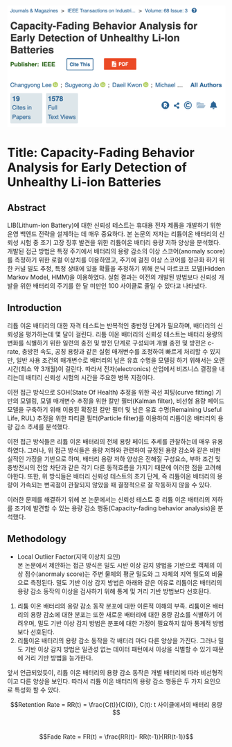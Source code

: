 ![Figure. 1](./img/paper_01_title.png)
# Title: Capacity-Fading Behavior Analysis for Early Detection of Unhealthy Li-ion Batteries<br>

## Abstract
LIB(Lithum-ion Battery)에 대한 신뢰성 테스트는 휴대용 전자 제품을 개발하기 위한 운영 백엔드 전략을 설계하는 데 매우 중요하다.
본 논문의 저자는 리튬이온 배터리의 신뢰성 시험 중 조기 고장 징후 발견을 위한 리튬이온 배터리 용량 저하 양상을 분석했다.
개발된 접근 방법은 특정 주기에서 배터리의 용량 감소의 이상 스코어(anomaly score)를 측정하기 위한 로컬 이상치를 이용하였고, 주기에 걸친 이상 스코어를 정규화 하기 위한 커널 밀도 추정, 특정 상태에 있을 확률을 추정하기 위해 은닉 마르코프 모델(Hidden Markov Model, HMM)을 이용하였다.
실험 결과는 이전의 개발된 방법보다 신뢰성 개발을 위한 배터리의 주기를 한 달 미만인 100 사이클로 줄일 수 있다고 나타냈다.

## Introduction
리튬 이온 배터리의 대한 자격 테스트는 반복적인 충반정 단계가 필요하며, 배터리의 신뢰성을 평가하는데 몇 달이 걸린다. 리튬 이온 배터리의 신뢰성 테스트는 배터리 용량의 변화를 식별하기 위한 일련의 충전 및 방전 단계로 구성되며 개별 충전 및 방전은 c-rate, 충방전 속도, 공칭 용량과 같은  실험 매개변수를 조정하여 빠르게 처리할 수 있지만, 일반 사용 조건의 매개변수로 배터리의 남은 유효 수명을 모델링 하기 위해서는 오랜 시간(최소 약 3개월)이 걸린다.
따라서 전자(electronics) 산업에서 비즈니스 결정을 내리는데 배터리 신뢰성 시험의 시간을 주요한 병목 지점이다.

이전 접근 방식으로 SOH(State Of Health) 추정을 위한 곡선 피팅(curve fitting) 기반의 모델링, 모델 매개변수 추정을 위한 칼만 필터(Kalman filter), 비선형 용량 페이드 모델을 구축하기 위해 이용된 확장된 칼만 필터 및 남은 유효 수명(Remaining Useful Life, RUL) 추정을 위한 파티클 필터(Particle filter)를 이용하여 리튬이온 배터리의 용량 감소 추세를 분석했다.

이전 접근 방식들은 리튬 이온 배터리의 전체 용량 페이드 추세를 관찰하는데 매우 유용하였다. 그러나, 위 접근 방식들은 용량 저하와 관련하여 규정된 용량 감소와 같은 비현실적인 가정을 기반으로 하며, 배터리 용량 저하 양상은 전해질 구성요소, 부하 조건 및 충방전시의 전압 차단과 같은 각기 다른 동적흐름을 가지기 때문에 이러한 점을 고려해야한다. 또한, 위 방식들은 배터리 신뢰성 테스트의 초기 단계, 즉 리튬이온 배터리의 용량이 가속되는 변곡점이 관찰되지 않았을 때 결정적으로 잘 작동하지 않을 수 있다.

이러한 문제를 해결하기 위헤 본 논문에서는 신뢰성 테스트 중 리튬 이온 배터리의 저하를 조기에 발견할 수 있는 용량 감소 행동(Capacity-fading behavior analysis)을 분석했다.

## Methodology
* Local Outlier Factor(지역 이상치 요인)<br>
본 논문에서 제안하는 접근 방식은 밀도 시반 이상 감지 방법을 기반으로 객체의 이상 점수(anormaly score)는 주변 물체의 평균 밀도와 그 자체의 지역 밀도의 비율으로 측정된다.
밀도 기반 이상 감지 방법은 아래와 같은 이유로 리튬이온 배터리의 용량 감소 동작의 이상을 검사하기 위해 통계 및 거리 기반 방법보다 선호된다. 
1. 리튬 이온 배터리의 용량 감소 동작 분포에 대한 이론적 이해의 부족.
리튬이온 배터리의 용량 감소에 대한 분포는 또한 새로운 배터리에 대한 용량 감소를 식별하기 어려우며, 밀도 기반 이상 감지 방법은 분포에 대한 가정이 필요하지 않아 통계적 방법보다 선호된다.
2. 리튬이온 배터리의 용량 감소 동작을 각 배터리 마다 다른 양상을 가진다.
그러나 밀도 기반 이상 감지 방법은 일관성 없는 데이터 패턴에서 이상을 식별할 수 있기 때문에 거리 기반 방법을 능가한다.

앞서 언급되었듯이, 리튬 이온 배터리의 용량 감소 동작은 개별 배터리에 따라 비선형적이고 다른 양상을 보인다. 따라서 리튬 이온 배터리의 용량 감소 행동은 두 가지 요인으로 특성화 할 수 있다.

$$Retention Rate = RR(t) = \frac{C(t)}{C(0)},  C(t): t 사이클에서의 배터리 용량$$<br>

$$Fade Rate = FR(t) = \frac{RR(t)- RR(t-1)}{RR(t-1)}$$

